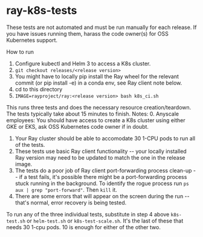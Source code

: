 # ray-k8s-tests

These tests are not automated and must be run manually for each release.
If you have issues running them, harass the code owner(s) for OSS Kubernetes support.

How to run
1. Configure kubectl and Helm 3 to access a K8s cluster.
2. `git checkout releases/<release version>`
3. You might have to locally pip install the Ray wheel for the relevant commit (or pip install -e) in a conda env, see Ray client note below.
4. cd to this directory
3. `IMAGE=rayproject/ray:<release version> bash k8s_ci.sh`

This runs three tests and does the necessary resource creation/teardown. The tests typically take about 15 minutes to finish.
Notes:
0. Anyscale employees: You should have access to create a K8s cluster using either GKE or EKS, ask OSS Kubernetes code owner if in doubt.
1. Your Ray cluster should be able to accomodate 30 1-CPU pods to run all of the tests.
2. These tests use basic Ray client functionality -- your locally installed Ray version may need to be updated to match the one in the release image.
3. The tests do a poor job of Ray client port-forwarding process clean-up -- if a test fails, it's possible there might be a port-forwarding process stuck running in the background. To identify the rogue process run `ps aux | grep "port-forward"`. Then `kill` it.
4. There are some errors that will appear on the screen during the run -- that's normal, error recovery is being tested.

To run any of the three individual tests, substitute in step 4 above `k8s-test.sh` or `helm-test.sh` or `k8s-test-scale.sh`.
It's the last of these that needs 30 1-cpu pods. 10 is enough for either of the other two.
